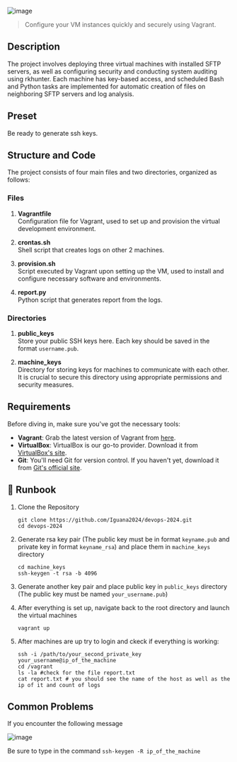 ![image](https://github.com/Iguana2024/devops-2024/assets/64985383/5ba65d79-2d99-41dc-8c2b-e16b8a786832)



> Configure your VM instances quickly and securely using Vagrant.

## Description
The project involves deploying three virtual machines with installed SFTP servers, as well as configuring security and conducting system auditing using rkhunter. Each machine has key-based access, and scheduled Bash and Python tasks are implemented for automatic creation of files on neighboring SFTP servers and log analysis.

## Preset
Be ready to generate ssh keys.

## Structure and Code

The project consists of four main files and two directories, organized as follows:

### Files

1. **Vagrantfile**  
   Configuration file for Vagrant, used to set up and provision the virtual development environment.
   
2. **crontas.sh**  
   Shell script that creates logs on other 2 machines.

3. **provision.sh**  
   Script executed by Vagrant upon setting up the VM, used to install and configure necessary software and environments.

4. **report.py**  
   Python script that generates report from the logs.

### Directories

1. **public_keys**  
   Store your public SSH keys here. Each key should be saved in the format `username.pub`.

2. **machine_keys**  
   Directory for storing keys for machines to communicate with each other. It is crucial to secure this directory using appropriate permissions and security measures.




## Requirements

Before diving in, make sure you've got the necessary tools:

- **Vagrant**: Grab the latest version of Vagrant from [here](https://www.vagrantup.com/downloads.html).
- **VirtualBox**: VirtualBox is our go-to provider. Download it from [VirtualBox's site](https://www.virtualbox.org/wiki/Downloads).
- **Git**: You'll need Git for version control. If you haven't yet, download it from [Git's official site](https://git-scm.com/downloads).

## :wrench: Runbook

1. Clone the Repository
    ```
    git clone https://github.com/Iguana2024/devops-2024.git
    cd devops-2024
    ```

2. Generate rsa key pair (The public key must be in format `keyname.pub` and  private key in format `keyname_rsa`) and place them in `machine_keys` directory
    ```
    cd machine_keys
    ssh-keygen -t rsa -b 4096
    ```

3. Generate another key pair and place public key in  `public_keys` directory (The public key must be named `your_username.pub`) 

4. After everything is set up, navigate back to the root directory and launch the virtual machines
    ```
    vagrant up
    ```

5. After machines are up try to login and ckeck if everything is working:
    ```
    ssh -i /path/to/your_second_private_key your_username@ip_of_the_machine
    cd /vagrant
    ls -la #check for the file report.txt
    cat report.txt # you should see the name of the host as well as the ip of it and count of logs
    ```

## Common Problems

If you encounter the following message

![image](https://github.com/Iguana2024/devops-2024/assets/64985383/eb89d67b-98f9-4647-ab48-6b3e8f71b38c)

Be sure to type in the command
    ```
    ssh-keygen -R ip_of_the_machine
    ```

